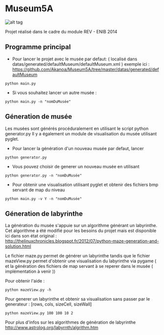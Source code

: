 Museum5A
========

![alt tag](http://i.imgur.com/VHui7sD.jpg)


Projet réalisé dans le cadre du module REV - ENIB 2014

Programme principal
-------------------

* Pour lancer le projet avec le musée par defaut: ( localisé dans datas/generated/defaultMuseum/defaultMuseum.xml )
exemple ici : https://github.com/Akanoa/Museum5A/tree/master/datas/generated/defaultMuseum

```shell 
python main.py
```

* Si vous souhaitez lancer un autre musée : 

```
python main.py -n "nomDuMusée"
```

Géneration de musée
-------------------

Les musées sont générés procéduralement en utilisant le script python generator.py
Il y a également un module de visualisation du musée utilisant pyglet.

* Pour lancer la génération d'un nouveau musée par defaut, lancer

```
python generator.py
```

* Vous pouvez choisir de generer un nouveau musée en utilisant 

```
python generator.py -n "nomDuMusée"
```

* Pour obtenir une visualisation utilisant pyglet et obtenir des fichiers bmp servant de map du niveau

```
python main.py -v Y -n "nomDuMusée"
```

Géneration de labyrinthe
------------------------

La génération du musée s'appuie sur un algorithme générant un labyrinthe.
Cet algorithme a été modifié pour les besoins du projet mais est disponible ici dans son état original :
http://thelinuxchronicles.blogspot.fr/2012/07/python-maze-generation-and-solution.html

Le fichier maze.py permet de générer un labyrinthe tandis que le fichier mazeView.py permet d'obtenir une visualisation du labyrinthe via pygame ( et la génération des fichiers de map servant à se reperer dans le musée ( implémentation à venir ))

Pour obtenir l'aide : 
```
python mazeView.py -h 
```

Pour generer un labyrinthe et obtenir sa visualisation sans passer par le generateur :
[rows, cols, sizeCell, sizeWall]

```
python mazeView.py 100 100 10 2
```

Pour plus d'infos sur les algorithmes de génération de labyrinthe
http://www.astrolog.org/labyrnth/algrithm.htm
